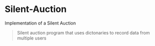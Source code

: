 # Silent-Auction
Implementation of a Silent Auction
  >Silent auction program that uses dictonaries to record data from multiple users
